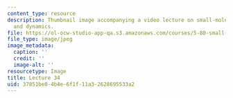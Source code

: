 ```yaml
---
content_type: resource
description: Thumbnail image accompanying a video lecture on small-molecule spectroscopy
  and dynamics.
file: https://ol-ocw-studio-app-qa.s3.amazonaws.com/courses/5-80-small-molecule-spectroscopy-and-dynamics-fall-2008/37851be04b4e6f1f11a32628695533a2_mit5_80f08lec34_th.jpg
file_type: image/jpeg
image_metadata:
  caption: ''
  credit: ''
  image-alt: ''
resourcetype: Image
title: Lecture 34
uid: 37851be0-4b4e-6f1f-11a3-2628695533a2
---
```

